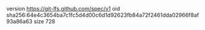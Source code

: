 version https://git-lfs.github.com/spec/v1
oid sha256:64e4c3654ba7c1fc5d4d00c6d1d92623fb84a72f2461dda02966f8af93a86a63
size 728
